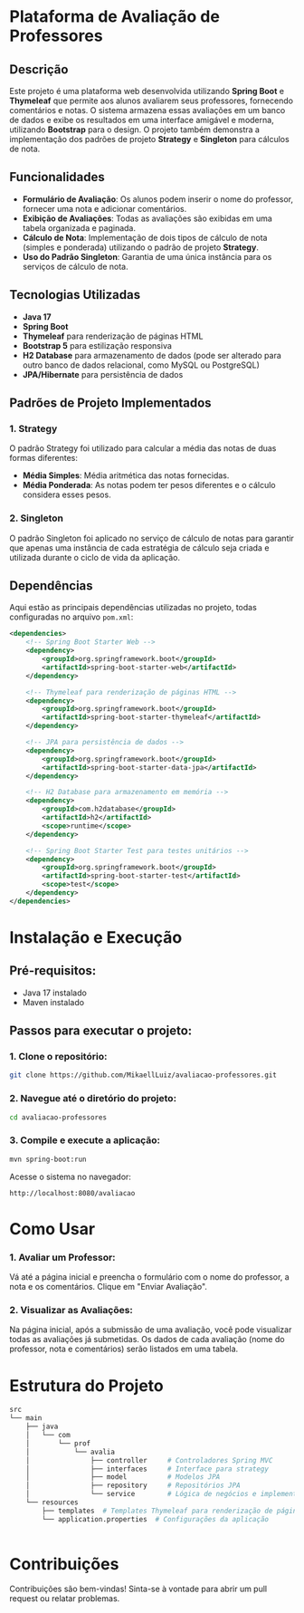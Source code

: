 # Plataforma de Avaliação de Professores

## Descrição

Este projeto é uma plataforma web desenvolvida utilizando **Spring Boot** e **Thymeleaf** que permite aos alunos avaliarem seus professores, fornecendo comentários e notas. O sistema armazena essas avaliações em um banco de dados e exibe os resultados em uma interface amigável e moderna, utilizando **Bootstrap** para o design. O projeto também demonstra a implementação dos padrões de projeto **Strategy** e **Singleton** para cálculos de nota.

## Funcionalidades

- **Formulário de Avaliação**: Os alunos podem inserir o nome do professor, fornecer uma nota e adicionar comentários.
- **Exibição de Avaliações**: Todas as avaliações são exibidas em uma tabela organizada e paginada.
- **Cálculo de Nota**: Implementação de dois tipos de cálculo de nota (simples e ponderada) utilizando o padrão de projeto **Strategy**.
- **Uso do Padrão Singleton**: Garantia de uma única instância para os serviços de cálculo de nota.

## Tecnologias Utilizadas

- **Java 17**
- **Spring Boot**
- **Thymeleaf** para renderização de páginas HTML
- **Bootstrap 5** para estilização responsiva
- **H2 Database** para armazenamento de dados (pode ser alterado para outro banco de dados relacional, como MySQL ou PostgreSQL)
- **JPA/Hibernate** para persistência de dados

## Padrões de Projeto Implementados

### 1. **Strategy**

O padrão Strategy foi utilizado para calcular a média das notas de duas formas diferentes:
- **Média Simples**: Média aritmética das notas fornecidas.
- **Média Ponderada**: As notas podem ter pesos diferentes e o cálculo considera esses pesos.

### 2. **Singleton**

O padrão Singleton foi aplicado no serviço de cálculo de notas para garantir que apenas uma instância de cada estratégia de cálculo seja criada e utilizada durante o ciclo de vida da aplicação.

## Dependências

Aqui estão as principais dependências utilizadas no projeto, todas configuradas no arquivo `pom.xml`:

```xml
<dependencies>
    <!-- Spring Boot Starter Web -->
    <dependency>
        <groupId>org.springframework.boot</groupId>
        <artifactId>spring-boot-starter-web</artifactId>
    </dependency>

    <!-- Thymeleaf para renderização de páginas HTML -->
    <dependency>
        <groupId>org.springframework.boot</groupId>
        <artifactId>spring-boot-starter-thymeleaf</artifactId>
    </dependency>

    <!-- JPA para persistência de dados -->
    <dependency>
        <groupId>org.springframework.boot</groupId>
        <artifactId>spring-boot-starter-data-jpa</artifactId>
    </dependency>

    <!-- H2 Database para armazenamento em memória -->
    <dependency>
        <groupId>com.h2database</groupId>
        <artifactId>h2</artifactId>
        <scope>runtime</scope>
    </dependency>

    <!-- Spring Boot Starter Test para testes unitários -->
    <dependency>
        <groupId>org.springframework.boot</groupId>
        <artifactId>spring-boot-starter-test</artifactId>
        <scope>test</scope>
    </dependency>
</dependencies>
```
# Instalação e Execução
## Pré-requisitos:

 - Java 17 instalado
 - Maven instalado
## Passos para executar o projeto:

### 1. Clone o repositório:
```bash
git clone https://github.com/MikaellLuiz/avaliacao-professores.git
```
### 2. Navegue até o diretório do projeto:
```bash
cd avaliacao-professores
```
### 3. Compile e execute a aplicação:
```bash
mvn spring-boot:run
```
Acesse o sistema no navegador:

```
http://localhost:8080/avaliacao
```
# Como Usar
### 1. Avaliar um Professor:
Vá até a página inicial e preencha o formulário com o nome do professor, a nota e os comentários.
Clique em "Enviar Avaliação".
### 2. Visualizar as Avaliações:
Na página inicial, após a submissão de uma avaliação, você pode visualizar todas as avaliações já submetidas.
Os dados de cada avaliação (nome do professor, nota e comentários) serão listados em uma tabela.

# Estrutura do Projeto
```bash
src
└── main
    ├── java
    │   └── com
    │       └── prof
    │           └── avalia
    │               ├── controller     # Controladores Spring MVC
    │               ├── interfaces     # Interface para strategy
    │               ├── model          # Modelos JPA
    │               ├── repository     # Repositórios JPA
    │               └── service        # Lógica de negócios e implementação dos padrões de projeto
    └── resources
        ├── templates  # Templates Thymeleaf para renderização de páginas
        └── application.properties  # Configurações da aplicação
        
```

# Contribuições
Contribuições são bem-vindas! Sinta-se à vontade para abrir um pull request ou relatar problemas.